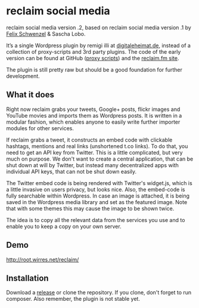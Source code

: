 reclaim social media
====================

reclaim social media version .2, based on reclaim social media version .1 by
[Felix Schwenzel](http://reclaim.fm) & Sascha Lobo.

It’s a single Wordpress plugin by remigi illi at [digitaleheimat.de](http://digitaleheimat.de),
instead of a collection of proxy-scripts and 3rd party plugins. The code of the
early version can be found at GitHub ([proxy scripts](https://github.com/diplix/reclaim-proxy-scripts))
and the [reclaim.fm site](http://reclaim.fm/tech-specs-details/).

The plugin is still pretty raw but should be a good foundation for further
development.

## What it does
Right now reclaim grabs your tweets, Google+ posts, flickr images and YouTube
movies and imports them as Wordpress posts. It is written in a modular fashion,
which enables anyone to easily write further importer modules for other
services.

If reclaim grabs a tweet, it constructs an embed code with clickable hashtags,
mentions and real links (unshortened t.co links). To do that, you need to
get an API key from Twitter. This is a little complicated, but very much on
purpose. We don't want to create a central application, that can be shut down
at will by Twitter, but instead many decentralized apps with individual API
keys, that can not be shut down easily.

The Twitter embed code is being rendered with Twitter's widget.js, which is a
little invasive on users privacy, but looks nice. Also, the embed-code is fully
searchable within Wordpress. In case an image is attached, it is being saved in
the Wordpress media library and set as the featured image. Note that with some
themes this may cause the image to be shown twice.

The idea is to copy all the relevant data from the services you use and to
enable you to keep a copy on your own server.

## Demo
http://root.wirres.net/reclaim/

## Installation
Download a [release](https://github.com/espresto/reclaim-social-media/releases) or
clone the repository. If you clone, don't forget to run composer. Also remember,
the plugin is not stable yet.
